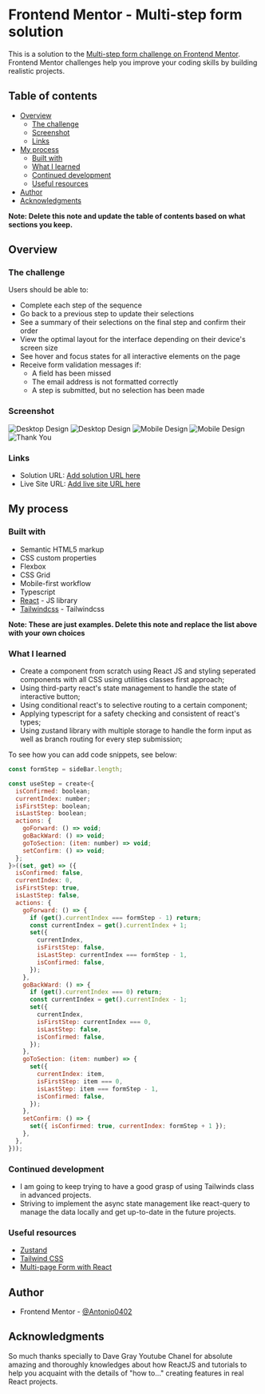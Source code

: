 # Frontend Mentor - Multi-step form solution

This is a solution to the [Multi-step form challenge on Frontend Mentor](https://www.frontendmentor.io/challenges/multistep-form-YVAnSdqQBJ). Frontend Mentor challenges help you improve your coding skills by building realistic projects.

## Table of contents

- [Overview](#overview)
  - [The challenge](#the-challenge)
  - [Screenshot](#screenshot)
  - [Links](#links)
- [My process](#my-process)
  - [Built with](#built-with)
  - [What I learned](#what-i-learned)
  - [Continued development](#continued-development)
  - [Useful resources](#useful-resources)
- [Author](#author)
- [Acknowledgments](#acknowledgments)

**Note: Delete this note and update the table of contents based on what sections you keep.**

## Overview

### The challenge

Users should be able to:

- Complete each step of the sequence
- Go back to a previous step to update their selections
- See a summary of their selections on the final step and confirm their order
- View the optimal layout for the interface depending on their device's screen size
- See hover and focus states for all interactive elements on the page
- Receive form validation messages if:
  - A field has been missed
  - The email address is not formatted correctly
  - A step is submitted, but no selection has been made

### Screenshot

![Desktop Design](./screenshots/desktop-design-step-1.png)
![Desktop Design](./screenshots/desktop-design-step-2.png)
![Mobile Design](./screenshots/mobile-design-step-3.png)
![Mobile Design](./screenshots/mobile-design-step-4.png)
![Thank You](./screenshots/desktop-design-step-5.png)

### Links

- Solution URL: [Add solution URL here](https://your-solution-url.com)
- Live Site URL: [Add live site URL here](https://your-live-site-url.com)

## My process

### Built with

- Semantic HTML5 markup
- CSS custom properties
- Flexbox
- CSS Grid
- Mobile-first workflow
- Typescript
- [React](https://reactjs.org/) - JS library
- [Tailwindcss](https://tailwindcss.com) - Tailwindcss

**Note: These are just examples. Delete this note and replace the list above with your own choices**

### What I learned

- Create a component from scratch using React JS and styling seperated components with all CSS using utilities classes first approach;
- Using third-party react's state management to handle the state of interactive button;
- Using conditional react's to selective routing to a certain component;
- Applying typescript for a safety checking and consistent of react's types;
- Using zustand library with multiple storage to handle the form input as well as branch routing for every step submission;

To see how you can add code snippets, see below:

```js
const formStep = sideBar.length;

const useStep = create<{
  isConfirmed: boolean;
  currentIndex: number;
  isFirstStep: boolean;
  isLastStep: boolean;
  actions: {
    goForward: () => void;
    goBackWard: () => void;
    goToSection: (item: number) => void;
    setConfirm: () => void;
  };
}>((set, get) => ({
  isConfirmed: false,
  currentIndex: 0,
  isFirstStep: true,
  isLastStep: false,
  actions: {
    goForward: () => {
      if (get().currentIndex === formStep - 1) return;
      const currentIndex = get().currentIndex + 1;
      set({
        currentIndex,
        isFirstStep: false,
        isLastStep: currentIndex === formStep - 1,
        isConfirmed: false,
      });
    },
    goBackWard: () => {
      if (get().currentIndex === 0) return;
      const currentIndex = get().currentIndex - 1;
      set({
        currentIndex,
        isFirstStep: currentIndex === 0,
        isLastStep: false,
        isConfirmed: false,
      });
    },
    goToSection: (item: number) => {
      set({
        currentIndex: item,
        isFirstStep: item === 0,
        isLastStep: item === formStep - 1,
        isConfirmed: false,
      });
    },
    setConfirm: () => {
      set({ isConfirmed: true, currentIndex: formStep + 1 });
    },
  },
}));
```

### Continued development

- I am going to keep trying to have a good grasp of using Tailwinds class in advanced projects.
- Striving to implement the async state management like react-query to manage the data locally and get up-to-date in the future projects.

### Useful resources

- [Zustand](https://github.com/pmndrs/zustand)
- [Tailwind CSS](https://tailwindcss.com/)
- [Multi-page Form with React](https://www.youtube.com/watch?v=QSBc8bABwE0&list=PL0Zuz27SZ-6PrE9srvEn8nbhOOyxnWXfp&index=51&pp=iAQB)

## Author

- Frontend Mentor - [@Antonio0402](https://www.frontendmentor.io/profile/Antonio0402)

## Acknowledgments

So much thanks specially to Dave Gray Youtube Chanel for absolute amazing and thoroughly knowledges about how ReactJS and tutorials to help you acquaint with the details of "how to..." creating features in real React projects.
